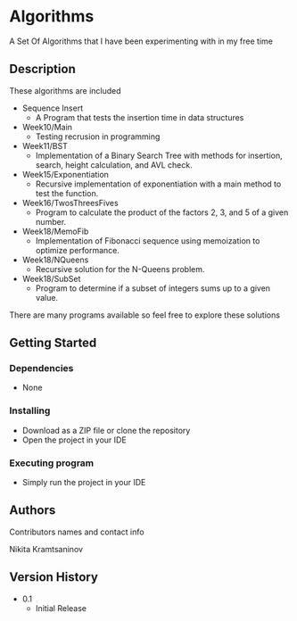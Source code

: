 # Algorithms

A Set Of Algorithms that I have been experimenting with in my free time

## Description

These algorithms are included

* Sequence Insert
  - A Program that tests the insertion time in data structures
* Week10/Main
  - Testing recrusion in programming
* Week11/BST
  - Implementation of a Binary Search Tree with methods for insertion, search, height calculation, and AVL check.
* Week15/Exponentiation
  - Recursive implementation of exponentiation with a main method to test the function.
* Week16/TwosThreesFives
  - Program to calculate the product of the factors 2, 3, and 5 of a given number.
* Week18/MemoFib
  - Implementation of Fibonacci sequence using memoization to optimize performance.
* Week18/NQueens
  - Recursive solution for the N-Queens problem.
* Week18/SubSet
  - Program to determine if a subset of integers sums up to a given value.

There are many programs available so feel free to explore these solutions

## Getting Started

### Dependencies

* None

### Installing

* Download as a ZIP file or clone the repository
* Open the project in your IDE

### Executing program

* Simply run the project in your IDE

## Authors

Contributors names and contact info

Nikita Kramtsaninov

## Version History

* 0.1
    * Initial Release
